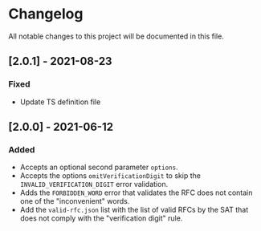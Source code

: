 # Changelog
All notable changes to this project will be documented in this file.

## [2.0.1] - 2021-08-23
### Fixed
- Update TS definition file

## [2.0.0] - 2021-06-12
### Added
- Accepts an optional second parameter `options`.
- Accepts the options `omitVerificationDigit` to skip the `INVALID_VERIFICATION_DIGIT` error validation.
- Adds the `FORBIDDEN_WORD` error that validates the RFC does not contain one of the "inconvenient" words.
- Add the `valid-rfc.json` list with the list of valid RFCs by the SAT that does not comply with the "verification digit" rule.

